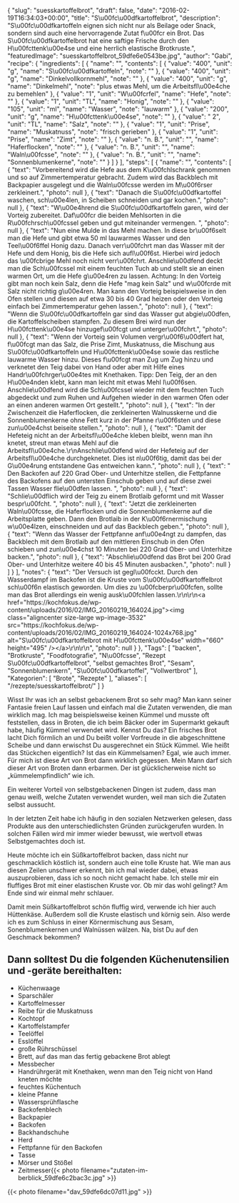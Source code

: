 {
    "slug": "suesskartoffelbrot",
    "draft": false,
    "date": "2016-02-19T16:34:03+00:00",
    "title": "S\u00fc\u00dfkartoffelbrot",
    "description": "S\u00fc\u00dfkartoffeln eignen sich nicht nur als Beilage oder Snack, sondern sind auch eine hervorragende Zutat f\u00fcr ein Brot. Das S\u00fc\u00dfkartoffelbrot hat eine saftige Frische durch den H\u00fcttenk\u00e4se und eine herrlich elastische Brotkruste.",
    "featuredImage": "suesskartoffelbrot_59dfe6e0543be.jpg",
    "author": "Gabi",
    "recipe": {
        "ingredients": [
            {
                "name": "",
                "contents": [
                    {
                        "value": "400",
                        "unit": "g",
                        "name": "S\u00fc\u00dfkartoffeln",
                        "note": ""
                    },
                    {
                        "value": "400",
                        "unit": "g",
                        "name": "Dinkelvollkornmehl",
                        "note": ""
                    },
                    {
                        "value": "400",
                        "unit": "g",
                        "name": "Dinkelmehl",
                        "note": "plus etwas Mehl, um die Arbeitsfl\u00e4che zu bemehlen"
                    },
                    {
                        "value": "1",
                        "unit": "W\u00fcrfel",
                        "name": "Hefe",
                        "note": ""
                    },
                    {
                        "value": "1",
                        "unit": "TL",
                        "name": "Honig",
                        "note": ""
                    },
                    {
                        "value": "105",
                        "unit": "ml",
                        "name": "Wasser",
                        "note": "lauwarm"
                    },
                    {
                        "value": "200",
                        "unit": "g",
                        "name": "H\u00fcttenk\u00e4se",
                        "note": ""
                    },
                    {
                        "value": " 2",
                        "unit": "TL",
                        "name": "Salz",
                        "note": ""
                    },
                    {
                        "value": "1",
                        "unit": "Prise",
                        "name": "Muskatnuss",
                        "note": "frisch gerieben"
                    },
                    {
                        "value": "1",
                        "unit": "Prise",
                        "name": "Zimt",
                        "note": ""
                    },
                    {
                        "value": "n. B.",
                        "unit": "",
                        "name": "Haferflocken",
                        "note": ""
                    },
                    {
                        "value": "n. B.",
                        "unit": "",
                        "name": "Waln\u00fcsse",
                        "note": ""
                    },
                    {
                        "value": "n. B.",
                        "unit": "",
                        "name": "Sonnenblumenkerne",
                        "note": ""
                    }
                ]
            }
        ],
        "steps": [
            {
                "name": "",
                "contents": [
                    {
                        "text": "Vorbereitend wird die Hefe aus dem K\u00fchlschrank genommen und so auf Zimmertemperatur gebracht. Zudem wird das Backblech mit Backpapier ausgelegt und die Waln\u00fcsse werden im M\u00f6rser zerkleinert.",
                        "photo": null
                    },
                    {
                        "text": "Danach die S\u00fc\u00dfkartoffel waschen, sch\u00e4len, in Scheiben schneiden und gar kochen.",
                        "photo": null
                    },
                    {
                        "text": "W\u00e4hrend die S\u00fc\u00dfkartoffeln garen, wird der Vorteig zubereitet. Daf\u00fcr die beiden Mehlsorten in die R\u00fchrsch\u00fcssel geben und gut miteinander vermengen. ",
                        "photo": null
                    },
                    {
                        "text": "Nun eine Mulde in das Mehl machen. In diese br\u00f6selt man die Hefe und gibt etwa 50 ml lauwarmes Wasser und den Teel\u00f6ffel Honig dazu. Danach verr\u00fchrt man das Wasser mit der Hefe und dem Honig, bis die Hefe sich aufl\u00f6st. Hierbei wird jedoch das \u00fcbrige Mehl noch nicht verr\u00fchrt. Anschlie\u00dfend deckt man die Sch\u00fcssel mit einem feuchten Tuch ab und stellt sie an einen warmen Ort, um die Hefe g\u00e4ren zu lassen. Achtung: In den Vorteig gibt man noch kein Salz, denn die Hefe \"mag kein Salz\" und w\u00fcrde mit Salz nicht richtig g\u00e4ren. Man kann den Vorteig beispielsweise in den Ofen stellen und diesen auf etwa 30 bis 40 Grad heizen oder den Vorteig einfach bei Zimmertemperatur gehen lassen.",
                        "photo": null
                    },
                    {
                        "text": "Wenn die S\u00fc\u00dfkartoffeln gar sind das Wasser gut abgie\u00dfen, die Kartoffelscheiben stampfen. Zu diesem Brei wird nun der H\u00fcttenk\u00e4se hinzugef\u00fcgt und unterger\u00fchrt.",
                        "photo": null
                    },
                    {
                        "text": "Wenn der Vorteig sein Volumen vergr\u00f6\u00dfert hat, f\u00fcgt man das Salz, die Prise Zimt, Muskatnuss, die Mischung aus S\u00fc\u00dfkartoffeln und H\u00fcttenk\u00e4se sowie das restliche lauwarme Wasser hinzu. Dieses f\u00fcgt man Zug um Zug hinzu und verknetet den Teig dabei von Hand oder aber mit Hilfe eines Handr\u00fchrger\u00e4tes mit Knethaken. Tipp: Den Teig, der an den H\u00e4nden klebt, kann man leicht mit etwas Mehl l\u00f6sen. Anschlie\u00dfend wird die Sch\u00fcssel wieder mit dem feuchten Tuch abgedeckt und zum Ruhen und Aufgehen wieder in den warmen Ofen oder an einen anderen warmen Ort gestellt.",
                        "photo": null
                    },
                    {
                        "text": "In der Zwischenzeit die Haferflocken, die zerkleinerten Walnusskerne und die Sonnenblumenkerne ohne Fett  kurz in der Pfanne r\u00f6sten und diese zun\u00e4chst beiseite stellen.",
                        "photo": null
                    },
                    {
                        "text": "Damit der Hefeteig nicht an der Arbeitsfl\u00e4che kleben bleibt, wenn man ihn knetet, streut man etwas Mehl auf die Arbeitsfl\u00e4che.\r\nAnschlie\u00dfend wird der Hefeteig auf der Arbeitsfl\u00e4che durchgeknetet. Dies ist n\u00f6tig, damit das bei der G\u00e4rung entstandene Gas entweichen kann.",
                        "photo": null
                    },
                    {
                        "text": " Den Backofen auf 220 Grad Ober- und Unterhitze stellen, die Fettpfanne des Backofens auf den untersten Einschub geben und auf diese zwei Tassen Wasser flie\u00dfen lassen. ",
                        "photo": null
                    },
                    {
                        "text": "Schlie\u00dflich wird der Teig zu einem Brotlaib geformt und mit Wasser bespr\u00fcht. ",
                        "photo": null
                    },
                    {
                        "text": "Jetzt die zerkleinerten Waln\u00fcsse, die Haferflocken und die Sonnenblumenkerne auf die Arbeitsplatte geben. Dann den Brotlaib in der K\u00f6rnermischung w\u00e4lzen, einschneiden und auf das Backblech geben.",
                        "photo": null
                    },
                    {
                        "text": "Wenn das Wasser der Fettpfanne anf\u00e4ngt zu dampfen, das Backblech mit dem Brotlaib auf den mittleren Einschub in den Ofen schieben und zun\u00e4chst 10 Minuten bei 220 Grad Ober- und Unterhitze backen.",
                        "photo": null
                    },
                    {
                        "text": "Abschlie\u00dfend das Brot bei 200 Grad Ober- und Unterhitze weitere 40 bis 45 Minuten ausbacken.",
                        "photo": null
                    }
                ]
            }
        ],
        "notes": {
            "text": "Der Versuch ist gegl\u00fcckt. Durch den Wasserdampf im Backofen ist die Kruste vom S\u00fc\u00dfkartoffelbrot sch\u00f6n elastisch geworden. Um dies zu \u00fcberpr\u00fcfen, sollte man das Brot allerdings ein wenig ausk\u00fchlen lassen.\r\n\r\n<a href=\"https:\/\/kochfokus.de\/wp-content\/uploads\/2016\/02\/IMG_20160219_164024.jpg\"><img class=\"aligncenter size-large wp-image-3532\" src=\"https:\/\/kochfokus.de\/wp-content\/uploads\/2016\/02\/IMG_20160219_164024-1024x768.jpg\" alt=\"S\u00fc\u00dfkartoffelbrot mit H\u00fcttenk\u00e4se\" width=\"660\" height=\"495\" \/><\/a>\r\n\r\n",
            "photo": null
        }
    },
    "Tags": [
        "backen",
        "Brotkruste",
        "Foodfotografie",
        "N\u00fcsse",
        "Rezept S\u00fc\u00dfkartoffelbrot",
        "selbst gemachtes Brot",
        "Sesam",
        "Sonnenblumenkern",
        "S\u00fc\u00dfkartoffel",
        "Vollwertbrot"
    ],
    "Kategorien": [
        "Brote",
        "Rezepte"
    ],
    "aliases": [
        "\/rezepte\/suesskartoffelbrot\/"
    ]
}

Wisst Ihr was ich an selbst gebackenem Brot so sehr mag? Man kann seiner Fantasie freien Lauf lassen und einfach mal die Zutaten verwenden, die man wirklich mag. Ich mag beispielsweise keinen Kümmel und musste oft feststellen, dass in Broten, die ich beim Bäcker oder im Supermarkt gekauft habe, häufig Kümmel verwendet wird. Kennst Du das? Ein frisches Brot lacht Dich förmlich an und Du beißt voller Vorfreude in die abgeschnittene Scheibe und dann erwischst Du ausgerechnet ein Stück Kümmel. Wie heißt das Stückchen eigentlich? Ist das ein Kümmelsamen? Egal, wie auch immer. Für mich ist diese Art von Brot dann wirklich gegessen. Mein Mann darf sich dieser Art von Broten dann erbarmen. Der ist glücklicherweise nicht so &#8222;kümmelempfindlich&#8220; wie ich.

Ein weiterer Vorteil von selbstgebackenen Dingen ist zudem, dass man genau weiß, welche Zutaten verwendet wurden, weil man sich die Zutaten selbst aussucht.

In der letzten Zeit habe ich häufig in den sozialen Netzwerken gelesen, dass Produkte aus den unterschiedlichsten Gründen zurückgerufen wurden. In solchen Fällen wird mir immer wieder bewusst, wie wertvoll etwas Selbstgemachtes doch ist.

Heute möchte ich ein Süßkartoffelbrot backen, dass nicht nur geschmacklich köstlich ist, sondern auch eine tolle Kruste hat. Wie man aus diesen Zeilen unschwer erkennt, bin ich mal wieder dabei, etwas auszuprobieren, dass ich so noch nicht gemacht habe. Ich stelle mir ein fluffiges Brot mit einer elastischen Kruste vor. Ob mir das wohl gelingt? Am Ende sind wir einmal mehr schlauer.

Damit mein Süßkartoffelbrot schön fluffig wird, verwende ich hier auch Hüttenkäse. Außerdem soll die Kruste elastisch und körnig sein. Also werde ich es zum Schluss in einer Körnermischung aus Sesam, Sonenblumenkernen und Walnüssen wälzen. Na, bist Du auf den Geschmack bekommen?

## Dann solltest Du die folgenden Küchenutensilien und -geräte bereithalten:

 * Küchenwaage
 * Sparschäler
 * Kartoffelmesser
 * Reibe für die Muskatnuss
 * Kochtopf
 * Kartoffelstampfer
 * Teelöffel
 * Esslöffel
 * große Rührschüssel
 * Brett, auf das man das fertig gebackene Brot ablegt
 * Messbecher
 * Handrührgerät mit Knethaken, wenn man den Teig nicht von Hand kneten möchte
 * feuchtes Küchentuch
 * kleine Pfanne
 * Wassersprühflasche
 * Backofenblech
 * Backpapier
 * Backofen
 * Backhandschuhe
 * Herd
 * Fettpfanne für den Backofen
 * Tasse
 * Mörser und Stößel
 * Zeitmesser{{< photo filename="zutaten-im-berblick_59dfe6c2bac3c.jpg" >}} 

 

{{< photo filename="dav_59dfe6dc07d11.jpg" >}}